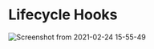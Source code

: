 # Lifecycle Hooks

![Screenshot from 2021-02-24 15-55-49](https://user-images.githubusercontent.com/73107656/109027522-ca002800-76b8-11eb-8580-7bf5cd8cf4d9.png)